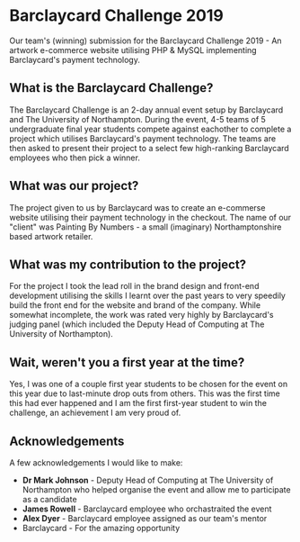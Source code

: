 # Barclaycard Challenge 2019

Our team's (winning) submission for the Barclaycard Challenge 2019 - An artwork e-commerce website utilising PHP &amp; MySQL implementing Barclaycard's payment technology.

## What is the Barclaycard Challenge?

The Barclaycard Challenge is an 2-day annual event setup by Barclaycard and The University of Northampton. During the event, 4-5 teams of 5 undergraduate final year students compete against eachother to complete a project which utilises Barclaycard's payment technology. The teams are then asked to present their project to a select few high-ranking Barclaycard employees who then pick a winner.

## What was our project?

The project given to us by Barclaycard was to create an e-commerse website utilising their payment technology in the checkout. The name of our "client" was Painting By Numbers - a small (imaginary) Northamptonshire based artwork retailer. 

## What was my contribution to the project?

For the project I took the lead roll in the brand design and front-end development utilising the skills I learnt over the past years to very speedily build the front end for the website and brand of the company. While somewhat incomplete, the work was rated very highly by Barclaycard's judging panel (which included the Deputy Head of Computing at The University of Northampton).

## Wait, weren't you a first year at the time?

Yes, I was one of a couple first year students to be chosen for the event on this year due to last-minute drop outs from others. This was the first time this had ever happened and I am the first first-year student to win the challenge, an achievement I am very proud of.

## Acknowledgements

A few acknowledgements I would like to make:

- **Dr Mark Johnson** - Deputy Head of Computing at The University of Northampton who helped organise the event and allow me to participate as a candidate
- **James Rowell** - Barclaycard employee who orchastraited the event
- **Alex Dyer** - Barclaycard employee assigned as our team's mentor 
- Barclaycard - For the amazing opportunity
